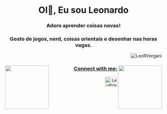 <h1 align="center">OI👋, Eu sou Leonardo</h1>
<h3 align="center">Adoro aprender coisas novas!</h3>
<h3 align="center">Gosto de jogos, nerd, coisas orientais e desenhar nas horas vagas.</h3>
<p align="right"> <img src="https://komarev.com/ghpvc/?username=LeoRVergani&label=Profile%20views&color=0e75b6&style=plastic" alt="LeoRVergani" /> </p>
  <a href="https://github.com/LeoRVergani">
  <img align="left" height="140m" src="https://github-readme-stats.vercel.app/api?username=LeoRVergani&show_icons=true&theme=nightowl"/>
  <img align="right" height="140m" src="https://github-readme-stats.vercel.app/api/top-langs/?username=LeoRVergani&theme=nightowl"/>

<h3 align="right">Connect with me:</h3>
<p align="right">
<img align="center" src="https://raw.githubusercontent.com/rahuldkjain/github-profile-readme-generator/master/src/images/icons/Social/linked-in-alt.svg" alt="LeoRVergani" height="30" width="40" /></a>
</p><a href="https://linkedin.com/in/LeoRVergani" target="blank">

